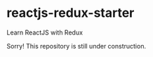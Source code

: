 # reactjs-redux-starter
Learn ReactJS with Redux

Sorry! This repository is still under construction.
